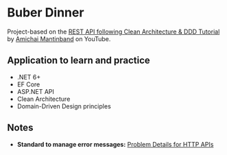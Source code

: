 # Buber Dinner

Project-based on the [REST API following Clean Architecture &amp; DDD Tutorial](https://www.youtube.com/playlist?list=PLzYkqgWkHPKBcDIP5gzLfASkQyTdy0t4k) by [Amichai Mantinband](https://www.youtube.com/@amantinband) on YouTube.

## Application to learn and practice
- .NET 6+
- EF Core
- ASP.NET API
- Clean Architecture
- Domain-Driven Design principles

## Notes

- **Standard to manage error messages:** [Problem Details for HTTP APIs](https://datatracker.ietf.org/doc/html/rfc7807)